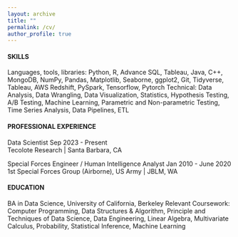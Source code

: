 ```yaml
---
layout: archive
title: ""
permalink: /cv/
author_profile: true
---
```


#### SKILLS 
Languages, tools, libraries: Python, R, Advance SQL, Tableau, Java, C++, MongoDB, NumPy, Pandas, Matplotlib, Seaborne, ggplot2, Git,  Tidyverse, Tableau, AWS Redshift, PySpark, Tensorflow, Pytorch
Technical: Data Analysis, Data Wrangling, Data Visualization, Statistics, Hypothesis Testing, A/B Testing, Machine Learning, Parametric and  Non-parametric Testing, Time Series Analysis, Data Pipelines, ETL 

#### PROFESSIONAL EXPERIENCE 
Data Scientist Sep 2023 - Present  
Tecolote Research | Santa Barbara, CA 

Special Forces Engineer / Human Intelligence Analyst Jan 2010 - June 2020  
1st Special Forces Group (Airborne), US Army | JBLM, WA 

#### EDUCATION 
BA in Data Science, University of California, Berkeley 
Relevant Coursework: Computer Programming, Data Structures & Algorithm, Principle and Techniques of Data Science, Data Engineering,  Linear Algebra, Multivariate Calculus, Probability, Statistical Inference, Machine Learning
